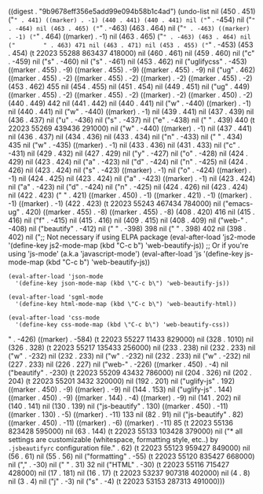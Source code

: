 
((digest . "9b9678eff356e5add99e094b58b1c4ad") (undo-list nil (450 . 451) ("`" . 441) ((marker) . -1) (440 . 441) (440 . 441) nil ("`" . -454) nil ("`" . -464) nil (463 . 465) ("`" . -463) (463 . 464) nil ("`" . -463) ((marker) . -1) ("`" . 464) ((marker) . -1) nil (463 . 465) ("`" . -463) (463 . 464) nil ("        " . 463) 471 nil (463 . 471) nil (453 . 455) ("`" . -453) (453 . 454) (t 22023 55288 863437 418000) nil (460 . 461) nil (459 . 460) nil ("c" . -459) nil ("s" . -460) nil ("s" . -461) nil (453 . 462) nil ("uglifycss" . -453) ((marker . 455) . -9) ((marker . 455) . -9) ((marker . 455) . -9) nil ("ug" . 462) ((marker . 455) . -2) ((marker . 455) . -2) ((marker) . -2) ((marker . 455) . -2) (453 . 462) 455 nil (454 . 455) nil (451 . 454) nil (449 . 451) nil ("ug" . 449) ((marker . 455) . -2) ((marker . 455) . -2) ((marker) . -2) ((marker . 450) . -2) (440 . 449) 442 nil (441 . 442) nil (440 . 441) nil ("w" . -440) ((marker) . -1) nil (440 . 441) nil ("w" . -440) ((marker) . -1) nil (439 . 441) nil (437 . 439) nil (436 . 437) nil ("u" . -436) nil ("s" . -437) nil ("e" . -438) nil (" " . 439) 440 (t 22023 55269 439436 291000) nil ("w" . -440) ((marker) . -1) nil (437 . 441) nil (436 . 437) nil (434 . 436) nil (433 . 434) nil ("n" . -433) nil (" " . 434) 435 nil ("w" . -435) ((marker) . -1) nil (433 . 436) nil (431 . 433) nil ("c" . -431) nil (429 . 432) nil (427 . 429) nil ("y" . -427) nil ("o" . -428) nil (424 . 429) nil (423 . 424) nil ("a" . -423) nil ("d" . -424) nil ("n" . -425) nil (424 . 426) nil (423 . 424) nil ("s" . -423) ((marker) . -1) nil ("o" . -424) ((marker) . -1) nil (424 . 425) nil (423 . 424) nil ("a" . -423) ((marker) . -1) nil (423 . 424) nil ("a" . -423) nil ("d" . -424) nil ("n" . -425) nil (424 . 426) nil (423 . 424) nil (422 . 423) (" " . 421) ((marker . 450) . -1) ((marker . 421) . -1) ((marker) . -1) ((marker) . -1) (422 . 423) (t 22023 55243 467434 784000) nil ("emacs-ug" . 420) ((marker . 455) . -8) ((marker . 455) . -8) (408 . 420) 416 nil (415 . 416) nil ("f" . -415) nil (415 . 416) nil (409 . 415) nil (408 . 409) nil ("web-" . -408) nil ("beautify" . -412) nil ("    " . -398) 398 nil ("    " . 398) 402 nil (398 . 402) nil (";; Not necessary if using ELPA package
    (eval-after-load 'js2-mode
      '(define-key js2-mode-map (kbd \"C-c b\") 'web-beautify-js))
    ;; Or if you're using 'js-mode' (a.k.a 'javascript-mode')
    (eval-after-load 'js
      '(define-key js-mode-map (kbd \"C-c b\") 'web-beautify-js))

    (eval-after-load 'json-mode
      '(define-key json-mode-map (kbd \"C-c b\") 'web-beautify-js))

    (eval-after-load 'sgml-mode
      '(define-key html-mode-map (kbd \"C-c b\") 'web-beautify-html))

    (eval-after-load 'css-mode
      '(define-key css-mode-map (kbd \"C-c b\") 'web-beautify-css))
" . -426) ((marker) . -584) (t 22023 55227 11433 829000) nil (328 . 1010) nil (326 . 328) (t 22023 55217 135433 256000) nil (233 . 238) nil (232 . 233) nil ("w" . -232) nil (232 . 233) nil ("w" . -232) nil (232 . 233) nil ("w" . -232) nil (227 . 233) nil (226 . 227) nil ("web-" . -226) ((marker . 450) . -4) nil ("beautify" . -230) (t 22023 55209 43432 786000) nil (204 . 326) nil (202 . 204) (t 22023 55201 3432 320000) nil (192 . 201) nil ("uglify-js" . 192) ((marker . 450) . -9) ((marker) . -9) nil (144 . 153) nil ("uglify-js" . 144) ((marker . 450) . -9) ((marker . 144) . -4) ((marker) . -9) nil (141 . 202) nil (140 . 141) nil (130 . 139) nil ("js-beautify" . 130) ((marker . 450) . -11) ((marker . 130) . -5) ((marker) . -11) 133 nil (82 . 91) nil ("js-beautify" . 82) ((marker . 450) . -11) ((marker) . -6) ((marker) . -11) 85 (t 22023 55136 823428 595000) nil (63 . 144) (t 22023 55133 103428 379000) nil ("* all settings are customizable (whitespace, formatting style, etc..) by `.jsbeautifyrc` configuration file." . 62) (t 22023 55123 959427 849000) nil (56 . 61) nil (55 . 56) nil ("formatting" . -55) (t 22023 55120 835427 668000) nil ("," . -30) nil (" " . 31) 32 nil ("HTML" . -30) (t 22023 55116 715427 428000) nil (17 . 181) nil (16 . 17) (t 22023 53237 907318 402000) nil (4 . 8) nil (3 . 4) nil ("j" . -3) nil ("s" . -4) (t 22023 53153 287313 491000)))
